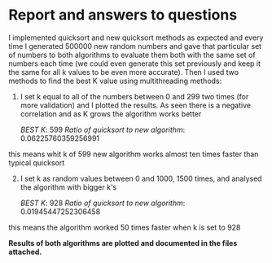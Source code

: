 # Report and answers to questions
I implemented quicksort and new quicksort methods as expected and every time I generated 500000 new random numbers and gave that particular set of numbers to both algorithms to evaluate them both with the same set of numbers each time (we could even generate this set previously and keep it the same for all k values to be even more accurate). Then I used two methods to find the best K value using multithreading methods:

1. I set k equal to all of the numbers between 0 and 299 two times (for more validation) and I plotted the results. As seen there is a negative correlation and as K grows the algorithm works better

    *BEST K*: 599
    *Ratio of quicksort to new algorithm*: 0.06225760359256991

this means whit k of 599 new algorithm works almost ten times faster than typical quicksort

2. I set k as random values between 0 and 1000, 1500 times, and analysed the algorithm with bigger k's

    *BEST K*: 928
    *Ratio of quicksort to new algorithm*: 0.01945447252306458

this means the algorithm worked 50 times faster when k is set to 928


**Results of both algorithms are plotted and documented in the files attached.**
